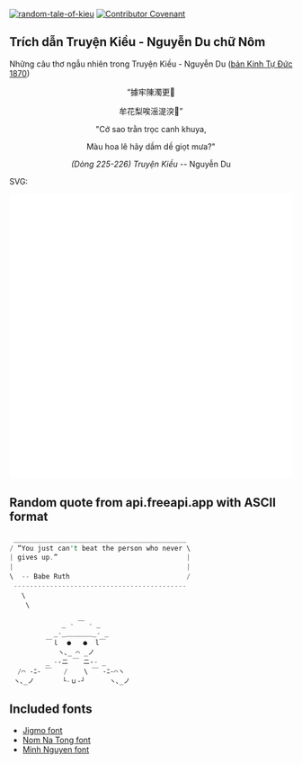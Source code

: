 [![random-tale-of-kieu](https://github.com/huuquyet/random-tale-of-kieu/actions/workflows/random-tale-of-kieu.yml/badge.svg)](https://github.com/huuquyet/random-tale-of-kieu/actions/workflows/random-tale-of-kieu.yml)
[![Contributor Covenant](https://img.shields.io/badge/Contributor%20Covenant-2.1-4baaaa.svg)](.github/CODE_OF_CONDUCT.md "Contributor Covenant 2.1")

## Trích dẫn Truyện Kiều - Nguyễn Du chữ Nôm

Những câu thơ ngẫu nhiên trong Truyện Kiều - Nguyễn Du ([bản Kinh Tự Đức 1870](https://vi.wikisource.org/wiki/Truy%E1%BB%87n_Ki%E1%BB%81u_(b%E1%BA%A3n_Kinh_T%E1%BB%B1_%C4%90%E1%BB%A9c_1870)))

<div align="center">
<!-- START_KIEU -->
      <p class="nom">“據牢陳濁更𣌉</p>
      <p class="nom">牟花梨唉滛湜湥𩅹”</p>
      <p class="quocngu">"Cớ sao trằn trọc canh khuya,</p>
      <p class="quocngu">Màu hoa lê hãy dầm dề giọt mưa?"</p>
      <p class="author"><i>(Dòng 225-226) Truyện Kiều</i> -- Nguyễn Du</p>
<!-- END_KIEU -->
</div>

SVG:

<div align="center">
  <img src="./assets/random-kieu.svg" alt="The Tale of Kieu - Nguyen Du">
</div>

## Random quote from api.freeapi.app with ASCII format

<!-- START_QUOTE -->
```rust
 ___________________________________________
/ “You just can't beat the person who never \
| gives up.”                                |
|                                           |
\  -- Babe Ruth                             /
 -------------------------------------------
   \
    \
  
             _ - ￣ - _
           _-_＿＿＿＿_- _
         ￣ｌ  ●   ●  l￣
            ヽ､_ ⌒ _ノ
         _ -‐ニ ￣ ニ‐- _
  /⌒ ‐ﾆ‐ ￣   /    \ ￣ ‐ﾆ‐⌒ヽ
 ヽ､_ノ       └-ｕ‐┘      ヽ､_ノ
```
<!-- END_QUOTE -->

## Included fonts

- [Jigmo font](https://github.com/kamichikoichi/jigmo)
- [Nom Na Tong font](https://github.com/nomfoundation/font)
- [Minh Nguyen font](https://github.com/TKYKmori/Minh-Nguyen)
